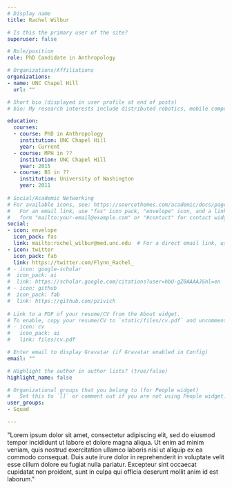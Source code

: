 ```yaml
---
# Display name
title: Rachel Wilbur

# Is this the primary user of the site?
superuser: false

# Role/position
role: PhD Candidate in Anthropology

# Organizations/Affiliations
organizations:
- name: UNC Chapel Hill
  url: ""

# Short bio (displayed in user profile at end of posts)
# bio: My research interests include distributed robotics, mobile computing and programmable matter.

education:
  courses:
  - course: PhD in Anthropology
    institution: UNC Chapel Hill
    year: Current
  - course: MPH in ??
    institution: UNC Chapel Hill
    year: 2015
  - course: BS in ??
    institution: University of Washington
    year: 2011
    
# Social/Academic Networking
# For available icons, see: https://sourcethemes.com/academic/docs/page-builder/#icons
#   For an email link, use "fas" icon pack, "envelope" icon, and a link in the
#   form "mailto:your-email@example.com" or "#contact" for contact widget.
social:
- icon: envelope
  icon_pack: fas
  link: mailto:rachel_wilbur@med.unc.edu  # For a direct email link, use "mailto:test@example.org".
- icon: twitter
  icon_pack: fab
  link: https://twitter.com/Flynn_Rachel_
# - icon: google-scholar
#  icon_pack: ai
#  link: https://scholar.google.com/citations?user=hbU-gZ0AAAAJ&hl=en
# - icon: github
#  icon_pack: fab
#  link: https://github.com/pzivich
  
# Link to a PDF of your resume/CV from the About widget.
# To enable, copy your resume/CV to `static/files/cv.pdf` and uncomment the lines below.
# - icon: cv
#   icon_pack: ai
#   link: files/cv.pdf

# Enter email to display Gravatar (if Gravatar enabled in Config)
email: ""

# Highlight the author in author lists? (true/false)
highlight_name: false

# Organizational groups that you belong to (for People widget)
#   Set this to `[]` or comment out if you are not using People widget.
user_groups:
- Squad

---
```


"Lorem ipsum dolor sit amet, consectetur adipiscing elit, sed do eiusmod tempor incididunt ut labore et dolore magna aliqua. Ut enim ad minim veniam, quis nostrud exercitation ullamco laboris nisi ut aliquip ex ea commodo consequat. Duis aute irure dolor in reprehenderit in voluptate velit esse cillum dolore eu fugiat nulla pariatur. Excepteur sint occaecat cupidatat non proident, sunt in culpa qui officia deserunt mollit anim id est laborum."
